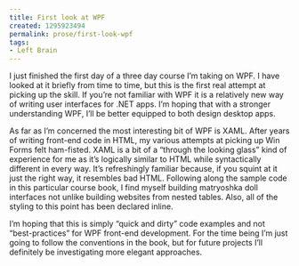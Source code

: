 ```yaml
---
title: First look at WPF
created: 1295923494
permalink: prose/first-look-wpf
tags:
- Left Brain
---
```

I just finished the first day of a three day course I&rsquo;m taking on WPF. I have looked at it briefly from time to time, but this is the first real attempt at picking up the skill. If you&rsquo;re not familiar with WPF it is a relatively new way of writing user interfaces for .NET apps. I&rsquo;m hoping that with a stronger understanding WPF, I&rsquo;ll be better equipped to both design desktop apps.

As far as I&rsquo;m concerned the most interesting bit of WPF is XAML. After years of writing front-end code in HTML, my various attempts at picking up Win Forms felt ham-fisted. XAML is a bit of a &ldquo;through the looking glass&rdquo; kind of experience for me as it&rsquo;s logically similar to HTML while syntactically different in every way. It&rsquo;s refreshingly familiar because, if you squint at it just the right way, it resembles bad HTML. Following along the sample code in this particular course book, I find myself building matryoshka doll interfaces not unlike building websites from nested tables. Also, all of the styling to this point has been declared inline. 

I&rsquo;m hoping that this is simply &ldquo;quick and dirty&rdquo; code examples and not &ldquo;best-practices&rdquo; for WPF front-end development. For the time being I&rsquo;m just going to follow the conventions in the book, but for future projects I&rsquo;ll definitely be investigating more elegant approaches.
